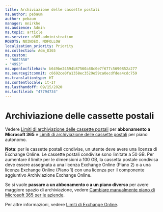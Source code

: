 ```yaml
---
title: Archiviazione delle cassette postali
ms.author: pebaum
author: pebaum
manager: mnirkhe
ms.audience: Admin
ms.topic: article
ms.service: o365-administration
ROBOTS: NOINDEX, NOFOLLOW
localization_priority: Priority
ms.collection: Adm_O365
ms.custom:
- "9002330"
- "4993"
ms.openlocfilehash: b649be24594b87560a88c0e7f677c5690852a277
ms.sourcegitcommit: c6692ce0fa1358ec3529e59ca0ecdfdea4cdc759
ms.translationtype: HT
ms.contentlocale: it-IT
ms.lasthandoff: 09/15/2020
ms.locfileid: "47794734"
---
```

# <a name="mailbox-storage"></a>Archiviazione delle cassette postali

Vedere [Limiti di archiviazione delle cassette postali](https://docs.microsoft.com/office365/servicedescriptions/exchange-online-service-description/exchange-online-limits#mailbox-storage-limits) per **abbonamento a Microsoft 365** e [Limiti di archiviazione delle cassette postali](https://docs.microsoft.com/office365/servicedescriptions/exchange-online-service-description/exchange-online-limits#storage-limits-across-standalone-plans) per piano autonomo. 

**Nota**: per le cassette postali condivise, un utente deve avere una licenza di Exchange Online. Le cassette postali condivise sono limitate a 50 GB. Per aumentare il limite per le dimensioni a 100 GB, la cassetta postale condivisa deve essere assegnata a una licenza Exchange Online (Piano 2) o a una licenza Exchange Online (Piano 1) con una licenza per il componente aggiuntivo Archiviazione Exchange Online.

Se si vuole **passare a un abbonamento o a un piano diverso** per avere maggiore spazio di archiviazione, vedere [Cambiare manualmente piano di Microsoft 365 per le aziende](https://docs.microsoft.com/microsoft-365/commerce/subscriptions/switch-plans-manually?view=o365-worldwide).

Per altre informazioni, vedere [Limiti di Exchange Online](https://docs.microsoft.com/office365/servicedescriptions/exchange-online-service-description/exchange-online-limits).
